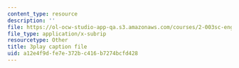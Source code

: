 ```yaml
---
content_type: resource
description: ''
file: https://ol-ocw-studio-app-qa.s3.amazonaws.com/courses/2-003sc-engineering-dynamics-fall-2011/a12e4f9dfe7e372bc416b7274bcfd428_PZ1zxBO1kO8.srt
file_type: application/x-subrip
resourcetype: Other
title: 3play caption file
uid: a12e4f9d-fe7e-372b-c416-b7274bcfd428
---
```


